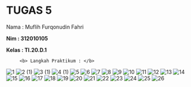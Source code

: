 <h1> <b> TUGAS 5 </b> </h1>
<justify
         <b> Nama  : Muflih Furqonudin Fahri </b> <p>
         <b> Nim   : 312010105 </b> <p>
         <b> Kelas : TI.20.D.1 </b> <p>
      
         <b> Langkah Praktikum : </b>
<p> 
  
![1](https://user-images.githubusercontent.com/101880025/169532401-96b93474-f458-46b8-836b-08db9774fb8f.png)
![2 (1)](https://user-images.githubusercontent.com/101880025/169532388-e924ab23-16ac-4c14-aeea-7cc6f3f75276.png)
![3 (1)](https://user-images.githubusercontent.com/101880025/169532382-78e7d44b-eb97-4592-b732-603dde4f8cc0.png)
![4 (1)](https://user-images.githubusercontent.com/101880025/169532366-6158f256-d879-48f0-9fc5-bcdd9316ce22.png)
![5](https://user-images.githubusercontent.com/101880025/169533724-4112c8a5-f29d-4cb1-af04-1a14c8be5b28.png)
![6](https://user-images.githubusercontent.com/101880025/169533744-f2ee3756-42de-46dc-89d7-4ffd791527a9.png)
![7](https://user-images.githubusercontent.com/101880025/169533866-a638b7ed-e94b-4f6b-b96e-60bda00b1e1d.png)
![8](https://user-images.githubusercontent.com/101880025/169533875-74436258-26c2-460e-b0e3-1745cbfb420f.png)
![9](https://user-images.githubusercontent.com/101880025/169533878-b929c51e-662f-4181-9d47-aca1171af497.png)
![10](https://user-images.githubusercontent.com/101880025/169533880-dde8a283-3e4d-46aa-ac41-1850af74ed29.png)
![11](https://user-images.githubusercontent.com/101880025/169533881-ce658b8c-aad6-49de-b8e7-0b796731d6c2.png)
![12](https://user-images.githubusercontent.com/101880025/169533882-3e206725-9cef-46ee-b0e5-0db54fe2fcfa.png)
![13](https://user-images.githubusercontent.com/101880025/169534435-d4e08ac7-0cba-40e1-9440-6d3dbe09e87c.png)
![14](https://user-images.githubusercontent.com/101880025/169534439-83202a5a-161a-47d6-a589-396e6d1929d8.png)
![15](https://user-images.githubusercontent.com/101880025/169534441-9221e406-0596-48c8-afd1-2026e356bb88.png)
![16](https://user-images.githubusercontent.com/101880025/169534445-d377c7a4-64bc-48cd-8567-604ffd9dd3e4.png)
![17](https://user-images.githubusercontent.com/101880025/169534447-5e31c40c-4753-443d-b4ff-343136fc94b5.png)
![18](https://user-images.githubusercontent.com/101880025/169534450-21f37c0c-3015-41aa-852b-d5126aa14d6d.png)
![19](https://user-images.githubusercontent.com/101880025/169534451-0a4da9d3-0882-463b-ab97-55ef54bdf8fb.png)
![20](https://user-images.githubusercontent.com/101880025/169534177-d7f38b94-f554-4a85-8dc0-d82131830e25.png)
![21](https://user-images.githubusercontent.com/101880025/169534191-f6e8b5a5-bf08-4dd0-a9ee-23bee47ab6da.png)
![22](https://user-images.githubusercontent.com/101880025/169534204-6d7e3151-af36-40cc-a459-ec5a94d1b0fd.png)
![23](https://user-images.githubusercontent.com/101880025/169534213-374a9018-6da9-4980-be57-5f3b742abfb1.png)
![24](https://user-images.githubusercontent.com/101880025/169534216-fea8eb42-5261-4aff-a9b4-f927d605f213.png)
![25](https://user-images.githubusercontent.com/101880025/169534223-f2506314-0b4f-44ae-9f27-933060de71ef.png)
![26](https://user-images.githubusercontent.com/101880025/169534231-037db169-b6b6-483f-8f7d-33e0a78f9be8.png)
